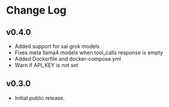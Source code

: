 # Change Log

## v0.4.0

- Added support for xai grok models
- Fixes meta llama4 models when tool_calls response is empty
- Added Dockerfile and docker-compose.yml
- Warn if API_KEY is not set

## v0.3.0

- Initial public release.
